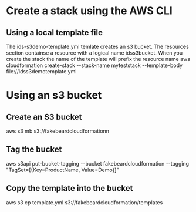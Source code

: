 # Create a stack using the AWS CLI

## Using a local template file
The ids-s3demo-template.yml temlate creates an s3 bucket. The resources section containse a resource with a logical name idss3bucket.
When you create the stack the name of the template will prefix the resource name
aws cloudformation create-stack --stack-name myteststack --template-body file://idss3demotemplate.yml

# Using an s3 bucket

## Create an S3 bucket
aws s3 mb s3://fakebeardcloudformationn

## Tag the bucket
aws s3api put-bucket-tagging --bucket fakebeardcloudformation --tagging "TagSet=[{Key=ProductName, Value=Demo}]"

## Copy the template into the bucket
aws s3 cp template.yml s3://fakebeardcloudformation/templates
